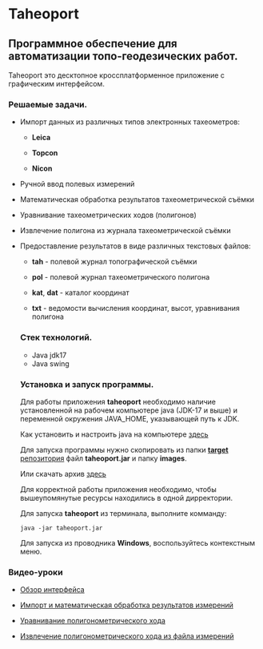 # Taheoport

## Программное обеспечение для автоматизации топо-геодезических работ.

Taheoport это десктопное кроссплатформенное приложение с графическим интерфейсом.

### Решаемые задачи.

- Импорт данных из различных типов электронных тахеометров:

    - **Leica**

    - **Topcon**

    - **Nicon**
    
- Ручной ввод полевых измерений

- Математическая обработка результатов тахеометрической съёмки

- Уравнивание тахеометрических ходов (полигонов)

- Извлечение полигона из журнала тахеометрической съёмки

- Предоставление результатов в виде различных текстовых файлов:

    - **tah** - полевой журнал топографической съёмки

    - **pol** - полевой журнал тахеометрического полигона

    - **kat**, **dat** - каталог координат

    - **txt** - ведомости вычисления координат, высот, уравнивания полигона

    ### Стек технологий.

    - Java jdk17
    - Java swing

    ### Установка и запуск программы.

    Для работы приложения **taheoport** необходимо наличие установленной на рабочем компьютере java (JDK-17 и выше) и переменной окружения JAVA_HOME, указывающей путь к JDK. 
    
    Как установить и настроить java на компьютере [здесь](https://ru.hexlet.io/blog/posts/kak-ustanovit-i-nastroit-jdk-dlya-razrabotki-na-java-poshagovoe-rukovodstvo)

    Для запуска программы нужно скопировать из папки [**target** репозитория](https://github.com/AndrewNizovkin/Taheoport/tree/main/target) файл **taheoport.jar** и папку **images**. 

    Или скачать архив [здесь](https://cloud.mail.ru/public/P4qz/gbr3hYWiP)
    
    Для корректной работы приложения необходимо, чтобы вышеупомянутые ресурсы находились в одной дирректории.

    Для запуска **taheoport** из терминала, выполните комманду:

    ```shell
    java -jar taheoport.jar
    ```

    Для запуска из проводника **Windows**, воспользуйтесь контекстным меню.

### Видео-уроки

- [Обзор интерфейса](https://cloud.mail.ru/public/togW/TxeMaoHQZ)

- [Импорт и математическая обработка результатов измерений](https://cloud.mail.ru/public/fp4A/rCCN2pQbx)

- [Уравнивание полигонометрического хода](https://cloud.mail.ru/public/szbr/PnKBjhYJQ)

- [Извлечение полигонометрического хода из файла измерений](https://cloud.mail.ru/public/U8D1/MCLvZKNS5)




